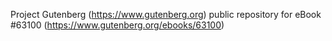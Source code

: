 Project Gutenberg (https://www.gutenberg.org) public repository for
eBook #63100 (https://www.gutenberg.org/ebooks/63100)
